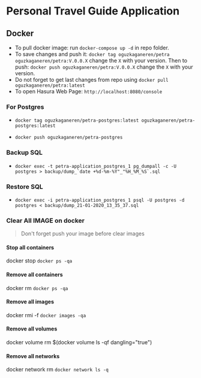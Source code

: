 # Personal Travel Guide Application

## Docker
* To pull docker image: run `docker-compose up -d` in repo folder.
* To save changes and push it: `docker tag oguzkaganeren/petra oguzkaganeren/petra:V.0.0.X` change the `X` with your version. Then to push: `docker push oguzkaganeren/petra:V.0.0.X` change the `X` with your version.
* Do not forget to get last changes from repo using `docker pull oguzkaganeren/petra:latest` 
* To open Hasura Web Page: `http://localhost:8080/console`

### For Postgres

* `docker tag oguzkaganeren/petra-postgres:latest oguzkaganeren/petra-postgres:latest`

* `docker push oguzkaganeren/petra-postgres`

### Backup SQL

* ```docker exec -t petra-application_postgres_1 pg_dumpall -c -U postgres > backup/dump_`date +%d-%m-%Y"_"%H_%M_%S`.sql```

### Restore SQL

* `docker exec -i petra-application_postgres_1 psql -U postgres -d postgres < backup/dump_21-01-2020_13_35_37.sql`

### Clear All IMAGE on docker

> Don't forget push your image before clear images

#### Stop all containers
docker stop `docker ps -qa`

#### Remove all containers
docker rm `docker ps -qa`

#### Remove all images
docker rmi -f `docker images -qa `

#### Remove all volumes
docker volume rm $(docker volume ls -qf dangling="true")

#### Remove all networks
docker network rm `docker network ls -q`
